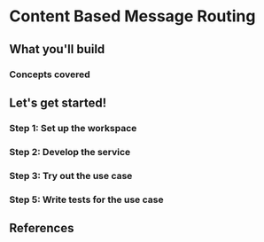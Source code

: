 # Content Based Message Routing

## What you'll build

### Concepts covered

## Let's get started!

### Step 1: Set up the workspace

### Step 2: Develop the service

### Step 3: Try out the use case

### Step 5: Write tests for the use case

## References
